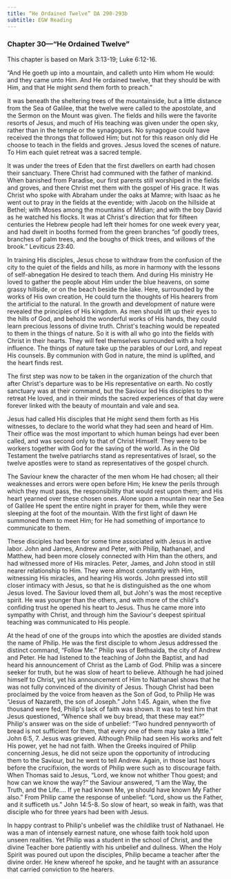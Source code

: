 ```yaml
---
title: “He Ordained Twelve” DA 290-293b
subtitle: EGW Reading
---
```


### Chapter 30—“He Ordained Twelve”

This chapter is based on Mark 3:13-19; Luke 6:12-16.

“And He goeth up into a mountain, and calleth unto Him whom He would: and they came unto Him. And He ordained twelve, that they should be with Him, and that He might send them forth to preach.”

It was beneath the sheltering trees of the mountainside, but a little distance from the Sea of Galilee, that the twelve were called to the apostolate, and the Sermon on the Mount was given. The fields and hills were the favorite resorts of Jesus, and much of His teaching was given under the open sky, rather than in the temple or the synagogues. No synagogue could have received the throngs that followed Him; but not for this reason only did He choose to teach in the fields and groves. Jesus loved the scenes of nature. To Him each quiet retreat was a sacred temple.

It was under the trees of Eden that the first dwellers on earth had chosen their sanctuary. There Christ had communed with the father of mankind. When banished from Paradise, our first parents still worshiped in the fields and groves, and there Christ met them with the gospel of His grace. It was Christ who spoke with Abraham under the oaks at Mamre; with Isaac as he went out to pray in the fields at the eventide; with Jacob on the hillside at Bethel; with Moses among the mountains of Midian; and with the boy David as he watched his flocks. It was at Christ's direction that for fifteen centuries the Hebrew people had left their homes for one week every year, and had dwelt in booths formed from the green branches “of goodly trees, branches of palm trees, and the boughs of thick trees, and willows of the brook.” Leviticus 23:40.

In training His disciples, Jesus chose to withdraw from the confusion of the city to the quiet of the fields and hills, as more in harmony with the lessons of self-abnegation He desired to teach them. And during His ministry He loved to gather the people about Him under the blue heavens, on some grassy hillside, or on the beach beside the lake. Here, surrounded by the works of His own creation, He could turn the thoughts of His hearers from the artificial to the natural. In the growth and development of nature were revealed the principles of His kingdom. As men should lift up their eyes to the hills of God, and behold the wonderful works of His hands, they could learn precious lessons of divine truth. Christ's teaching would be repeated to them in the things of nature. So it is with all who go into the fields with Christ in their hearts. They will feel themselves surrounded with a holy influence. The things of nature take up the parables of our Lord, and repeat His counsels. By communion with God in nature, the mind is uplifted, and the heart finds rest.

The first step was now to be taken in the organization of the church that after Christ's departure was to be His representative on earth. No costly sanctuary was at their command, but the Saviour led His disciples to the retreat He loved, and in their minds the sacred experiences of that day were forever linked with the beauty of mountain and vale and sea.

Jesus had called His disciples that He might send them forth as His witnesses, to declare to the world what they had seen and heard of Him. Their office was the most important to which human beings had ever been called, and was second only to that of Christ Himself. They were to be workers together with God for the saving of the world. As in the Old Testament the twelve patriarchs stand as representatives of Israel, so the twelve apostles were to stand as representatives of the gospel church.

The Saviour knew the character of the men whom He had chosen; all their weaknesses and errors were open before Him; He knew the perils through which they must pass, the responsibility that would rest upon them; and His heart yearned over these chosen ones. Alone upon a mountain near the Sea of Galilee He spent the entire night in prayer for them, while they were sleeping at the foot of the mountain. With the first light of dawn He summoned them to meet Him; for He had something of importance to communicate to them.

These disciples had been for some time associated with Jesus in active labor. John and James, Andrew and Peter, with Philip, Nathanael, and Matthew, had been more closely connected with Him than the others, and had witnessed more of His miracles. Peter, James, and John stood in still nearer relationship to Him. They were almost constantly with Him, witnessing His miracles, and hearing His words. John pressed into still closer intimacy with Jesus, so that he is distinguished as the one whom Jesus loved. The Saviour loved them all, but John's was the most receptive spirit. He was younger than the others, and with more of the child's confiding trust he opened his heart to Jesus. Thus he came more into sympathy with Christ, and through him the Saviour's deepest spiritual teaching was communicated to His people.

At the head of one of the groups into which the apostles are divided stands the name of Philip. He was the first disciple to whom Jesus addressed the distinct command, “Follow Me.” Philip was of Bethsaida, the city of Andrew and Peter. He had listened to the teaching of John the Baptist, and had heard his announcement of Christ as the Lamb of God. Philip was a sincere seeker for truth, but he was slow of heart to believe. Although he had joined himself to Christ, yet his announcement of Him to Nathanael shows that he was not fully convinced of the divinity of Jesus. Though Christ had been proclaimed by the voice from heaven as the Son of God, to Philip He was “Jesus of Nazareth, the son of Joseph.” John 1:45. Again, when the five thousand were fed, Philip's lack of faith was shown. It was to test him that Jesus questioned, “Whence shall we buy bread, that these may eat?” Philip's answer was on the side of unbelief: “Two hundred pennyworth of bread is not sufficient for them, that every one of them may take a little.” John 6:5, 7. Jesus was grieved. Although Philip had seen His works and felt His power, yet he had not faith. When the Greeks inquired of Philip concerning Jesus, he did not seize upon the opportunity of introducing them to the Saviour, but he went to tell Andrew. Again, in those last hours before the crucifixion, the words of Philip were such as to discourage faith. When Thomas said to Jesus, “Lord, we know not whither Thou goest; and how can we know the way?” the Saviour answered, “I am the Way, the Truth, and the Life.... If ye had known Me, ye should have known My Father also.” From Philip came the response of unbelief: “Lord, show us the Father, and it sufficeth us.” John 14:5-8. So slow of heart, so weak in faith, was that disciple who for three years had been with Jesus.

In happy contrast to Philip's unbelief was the childlike trust of Nathanael. He was a man of intensely earnest nature, one whose faith took hold upon unseen realities. Yet Philip was a student in the school of Christ, and the divine Teacher bore patiently with his unbelief and dullness. When the Holy Spirit was poured out upon the disciples, Philip became a teacher after the divine order. He knew whereof he spoke, and he taught with an assurance that carried conviction to the hearers.